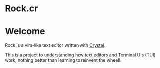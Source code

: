 Rock.cr
===

# Welcome
Rock is a vim-like text editor written with [Crystal](https://crystal-lang.org).

This is a project to understanding how text editors and Terminal UIs (TUI) work, nothing better than learning to reinvent the wheel!

